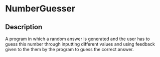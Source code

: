 # NumberGuesser

## Description 
A program in which a random answer is generated and the user has to guess this number through inputting different values and using feedback given to the them by the program to guess the correct answer.
